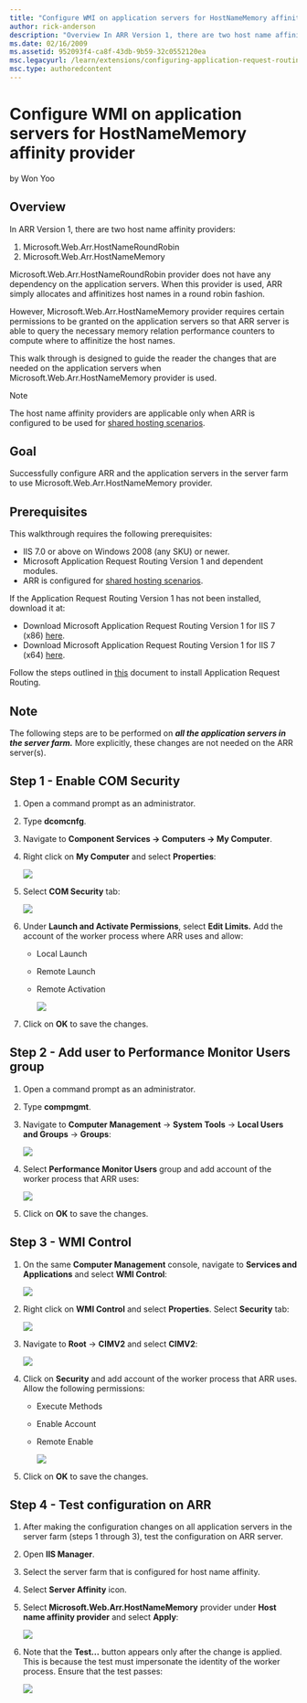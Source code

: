 ```yaml
---
title: "Configure WMI on application servers for HostNameMemory affinity provider"
author: rick-anderson
description: "Overview In ARR Version 1, there are two host name affinity providers: Microsoft.Web.Arr.HostNameRoundRobin Microsoft.Web.Arr.HostNameMemory Microsoft.Web.Ar..."
ms.date: 02/16/2009
ms.assetid: 952093f4-ca8f-43db-9b59-32c0552120ea
msc.legacyurl: /learn/extensions/configuring-application-request-routing-arr/how-to-configure-wmi-service-on-application-servers-for-hostnamememory-affinity-provider
msc.type: authoredcontent
---
```

Configure WMI on application servers for HostNameMemory affinity provider
====================
by Won Yoo

## Overview

In ARR Version 1, there are two host name affinity providers:

1. Microsoft.Web.Arr.HostNameRoundRobin
2. Microsoft.Web.Arr.HostNameMemory

Microsoft.Web.Arr.HostNameRoundRobin provider does not have any dependency on the application servers. When this provider is used, ARR simply allocates and affinitizes host names in a round robin fashion.

However, Microsoft.Web.Arr.HostNameMemory provider requires certain permissions to be granted on the application servers so that ARR server is able to query the necessary memory relation performance counters to compute where to affinitize the host names.

This walk through is designed to guide the reader the changes that are needed on the application servers when Microsoft.Web.Arr.HostNameMemory provider is used.

> [!NOTE]
> The host name affinity providers are applicable only when ARR is configured to be used for [shared hosting scenarios](shared-hosting-using-application-request-routing-arr.md).

## Goal

Successfully configure ARR and the application servers in the server farm to use Microsoft.Web.Arr.HostNameMemory provider.

## Prerequisites

This walkthrough requires the following prerequisites:

- IIS 7.0 or above on Windows 2008 (any SKU) or newer.
- Microsoft Application Request Routing Version 1 and dependent modules.
- ARR is configured for [shared hosting scenarios](shared-hosting-using-application-request-routing-arr.md).

If the Application Request Routing Version 1 has not been installed, download it at:

- Download Microsoft Application Request Routing Version 1 for IIS 7 (x86) [here](https://iis.net/downloads/default.aspx?tabid=34&amp;g=6&amp;i=1709).
- Download Microsoft Application Request Routing Version 1 for IIS 7 (x64) [here](https://iis.net/downloads/default.aspx?tabid=34&amp;g=6&amp;i=1712).

Follow the steps outlined in [this](../installing-application-request-routing-arr/install-application-request-routing.md) document to install Application Request Routing.

## Note

The following steps are to be performed on ***all the application servers in the server farm.*** More explicitly, these changes are not needed on the ARR server(s).

## Step 1 - Enable COM Security

1. Open a command prompt as an administrator.
2. Type **dcomcnfg**.
3. Navigate to **Component Services -&gt; Computers -&gt; My Computer**.
4. Right click on **My Computer** and select **Properties**:

    [![](how-to-configure-wmi-service-on-application-servers-for-hostnamememory-affinity-provider/_static/image3.jpg)](how-to-configure-wmi-service-on-application-servers-for-hostnamememory-affinity-provider/_static/image2.jpg)
5. Select **COM Security** tab:

    [![](how-to-configure-wmi-service-on-application-servers-for-hostnamememory-affinity-provider/_static/image5.jpg)](how-to-configure-wmi-service-on-application-servers-for-hostnamememory-affinity-provider/_static/image4.jpg)
6. Under **Launch and Activate Permissions**, select **Edit Limits.** Add the account of the worker process where ARR uses and allow:

   - Local Launch
   - Remote Launch
   - Remote Activation

     [![](how-to-configure-wmi-service-on-application-servers-for-hostnamememory-affinity-provider/_static/image7.jpg)](how-to-configure-wmi-service-on-application-servers-for-hostnamememory-affinity-provider/_static/image6.jpg)
7. Click on **OK** to save the changes.

## Step 2 - Add user to Performance Monitor Users group

1. Open a command prompt as an administrator.
2. Type **compmgmt**.
3. Navigate to **Computer Management** -&gt; **System Tools** -&gt; **Local Users and Groups** -&gt; **Groups**:

    [![](how-to-configure-wmi-service-on-application-servers-for-hostnamememory-affinity-provider/_static/image9.jpg)](how-to-configure-wmi-service-on-application-servers-for-hostnamememory-affinity-provider/_static/image8.jpg)
4. Select **Performance Monitor Users** group and add account of the worker process that ARR uses:

    [![](how-to-configure-wmi-service-on-application-servers-for-hostnamememory-affinity-provider/_static/image11.jpg)](how-to-configure-wmi-service-on-application-servers-for-hostnamememory-affinity-provider/_static/image10.jpg)
5. Click on **OK** to save the changes.

## Step 3 - WMI Control

1. On the same **Computer Management** console, navigate to **Services and Applications** and select **WMI Control**:

    [![](how-to-configure-wmi-service-on-application-servers-for-hostnamememory-affinity-provider/_static/image13.jpg)](how-to-configure-wmi-service-on-application-servers-for-hostnamememory-affinity-provider/_static/image12.jpg)
2. Right click on **WMI Control** and select **Properties**. Select **Security** tab:

    [![](how-to-configure-wmi-service-on-application-servers-for-hostnamememory-affinity-provider/_static/image15.jpg)](how-to-configure-wmi-service-on-application-servers-for-hostnamememory-affinity-provider/_static/image14.jpg)
3. Navigate to **Root** -&gt; **CIMV2** and select **CIMV2**:

    [![](how-to-configure-wmi-service-on-application-servers-for-hostnamememory-affinity-provider/_static/image17.jpg)](how-to-configure-wmi-service-on-application-servers-for-hostnamememory-affinity-provider/_static/image16.jpg)
4. Click on **Security** and add account of the worker process that ARR uses. Allow the following permissions:

   - Execute Methods
   - Enable Account
   - Remote Enable

     [![](how-to-configure-wmi-service-on-application-servers-for-hostnamememory-affinity-provider/_static/image19.jpg)](how-to-configure-wmi-service-on-application-servers-for-hostnamememory-affinity-provider/_static/image18.jpg)
5. Click on **OK** to save the changes.

## Step 4 - Test configuration on ARR

1. After making the configuration changes on all application servers in the server farm (steps 1 through 3), test the configuration on ARR server.
2. Open **IIS Manager**.
3. Select the server farm that is configured for host name affinity.
4. Select **Server Affinity** icon.
5. Select **Microsoft.Web.Arr.HostNameMemory** provider under **Host name affinity provider** and select **Apply**:

    [![](how-to-configure-wmi-service-on-application-servers-for-hostnamememory-affinity-provider/_static/image21.jpg)](how-to-configure-wmi-service-on-application-servers-for-hostnamememory-affinity-provider/_static/image20.jpg)
6. Note that the **Test...** button appears only after the change is applied. This is because the test must impersonate the identity of the worker process. Ensure that the test passes:

    [![](how-to-configure-wmi-service-on-application-servers-for-hostnamememory-affinity-provider/_static/image23.jpg)](how-to-configure-wmi-service-on-application-servers-for-hostnamememory-affinity-provider/_static/image22.jpg)
